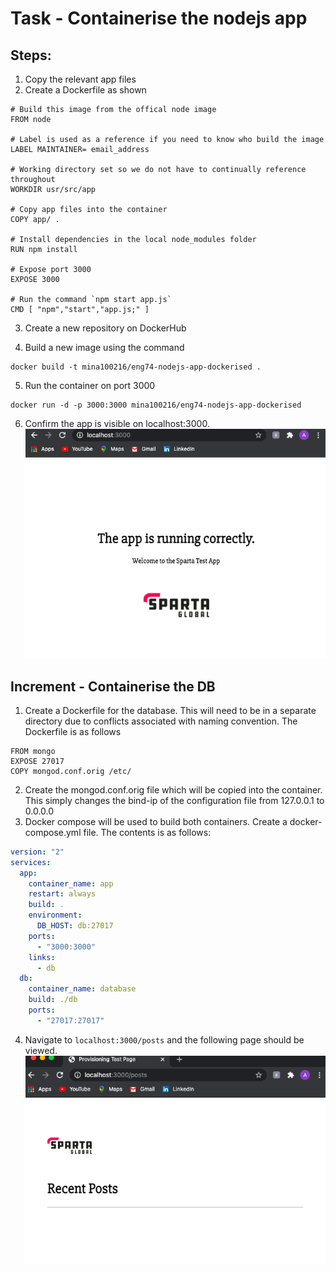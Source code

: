 # Task - Containerise the nodejs app

## Steps:
1. Copy the relevant app files
2. Create a Dockerfile as shown

```
# Build this image from the offical node image
FROM node

# Label is used as a reference if you need to know who build the image
LABEL MAINTAINER= email_address

# Working directory set so we do not have to continually reference throughout
WORKDIR usr/src/app

# Copy app files into the container
COPY app/ .

# Install dependencies in the local node_modules folder
RUN npm install

# Expose port 3000
EXPOSE 3000

# Run the command `npm start app.js`
CMD [ "npm","start","app.js;" ]
```
3. Create a new repository on DockerHub

4. Build a new image using the command
```
docker build -t mina100216/eng74-nodejs-app-dockerised .
```
5. Run the container on port 3000
```
docker run -d -p 3000:3000 mina100216/eng74-nodejs-app-dockerised
```
6. Confirm the app is visible on localhost:3000.        
![app](images/app.png)

## Increment - Containerise the DB
1. Create a Dockerfile for the database. This will need to be in a separate directory due to conflicts associated with naming convention. The Dockerfile is as follows
```
FROM mongo
EXPOSE 27017
COPY mongod.conf.orig /etc/
```
2. Create the mongod.conf.orig file which will be copied into the container. This simply changes the bind-ip of the configuration file from 127.0.0.1 to 0.0.0.0
3. Docker compose will be used to build both containers. Create a docker-compose.yml file. The contents is as follows:
```yml
version: "2"
services:
  app:
    container_name: app
    restart: always
    build: .
    environment:
      DB_HOST: db:27017
    ports:
      - "3000:3000"
    links:
      - db
  db:
    container_name: database
    build: ./db
    ports:
      - "27017:27017"
```
4. Navigate to `localhost:3000/posts` and the following page should be viewed.     
![posts](images/posts.png)
